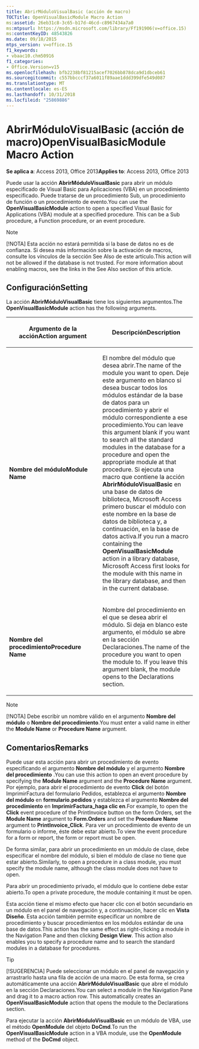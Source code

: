 ```yaml
---
title: AbrirMóduloVisualBasic (acción de macro)
TOCTitle: OpenVisualBasicModule Macro Action
ms:assetid: 26eb31c8-3c65-b17d-46cd-c8967434a7a0
ms:mtpsurl: https://msdn.microsoft.com/library/Ff191906(v=office.15)
ms:contentKeyID: 48543826
ms.date: 09/18/2015
mtps_version: v=office.15
f1_keywords:
- vbaac10.chm50916
f1_categories:
- Office.Version=v15
ms.openlocfilehash: bfb2238bf81215acef7026bb878dca9d1dbceb61
ms.sourcegitcommit: c557bbcccf37a6011f89aae1ddd399dfe549d087
ms.translationtype: MT
ms.contentlocale: es-ES
ms.lasthandoff: 10/31/2018
ms.locfileid: "25869886"
---
```

# <a name="openvisualbasicmodule-macro-action"></a><span data-ttu-id="15a22-102">AbrirMóduloVisualBasic (acción de macro)</span><span class="sxs-lookup"><span data-stu-id="15a22-102">OpenVisualBasicModule Macro Action</span></span>


<span data-ttu-id="15a22-103">**Se aplica a**: Access 2013, Office 2013</span><span class="sxs-lookup"><span data-stu-id="15a22-103">**Applies to**: Access 2013, Office 2013</span></span>

<span data-ttu-id="15a22-p101">Puede usar la acción **AbrirMóduloVisualBasic** para abrir un módulo especificado de Visual Basic para Aplicaciones (VBA) en un procedimiento especificado. Puede tratarse de un procedimiento Sub, un procedimiento de función o un procedimiento de evento.</span><span class="sxs-lookup"><span data-stu-id="15a22-p101">You can use the **OpenVisualBasicModule** action to open a specified Visual Basic for Applications (VBA) module at a specified procedure. This can be a Sub procedure, a Function procedure, or an event procedure.</span></span>


> [!NOTE]
> <P><span data-ttu-id="15a22-p102">[!NOTA] Esta acción no estará permitida si la base de datos no es de confianza. Si desea más información sobre la activación de macros, consulte los vínculos de la sección See Also de este artículo.</span><span class="sxs-lookup"><span data-stu-id="15a22-p102">This action will not be allowed if the database is not trusted. For more information about enabling macros, see the links in the See Also section of this article.</span></span></P>



## <a name="setting"></a><span data-ttu-id="15a22-108">Configuración</span><span class="sxs-lookup"><span data-stu-id="15a22-108">Setting</span></span>

<span data-ttu-id="15a22-109">La acción **AbrirMóduloVisualBasic** tiene los siguientes argumentos.</span><span class="sxs-lookup"><span data-stu-id="15a22-109">The **OpenVisualBasicModule** action has the following arguments.</span></span>

<table>
<colgroup>
<col style="width: 50%" />
<col style="width: 50%" />
</colgroup>
<thead>
<tr class="header">
<th><p><span data-ttu-id="15a22-110">Argumento de la acción</span><span class="sxs-lookup"><span data-stu-id="15a22-110">Action argument</span></span></p></th>
<th><p><span data-ttu-id="15a22-111">Descripción</span><span class="sxs-lookup"><span data-stu-id="15a22-111">Description</span></span></p></th>
</tr>
</thead>
<tbody>
<tr class="odd">
<td><p><span data-ttu-id="15a22-112"><strong>Nombre del módulo</strong></span><span class="sxs-lookup"><span data-stu-id="15a22-112"><strong>Module Name</strong></span></span></p></td>
<td><p><span data-ttu-id="15a22-113">El nombre del módulo que desea abrir.</span><span class="sxs-lookup"><span data-stu-id="15a22-113">The name of the module you want to open.</span></span> <span data-ttu-id="15a22-114">Deje este argumento en blanco si desea buscar todos los módulos estándar de la base de datos para un procedimiento y abrir el módulo correspondiente a ese procedimiento.</span><span class="sxs-lookup"><span data-stu-id="15a22-114">You can leave this argument blank if you want to search all the standard modules in the database for a procedure and open the appropriate module at that procedure.</span></span> <span data-ttu-id="15a22-115">Si ejecuta una macro que contiene la acción <strong>AbrirMóduloVisualBasic</strong> en una base de datos de biblioteca, Microsoft Access primero buscar el módulo con este nombre en la base de datos de biblioteca y, a continuación, en la base de datos activa.</span><span class="sxs-lookup"><span data-stu-id="15a22-115">If you run a macro containing the <strong>OpenVisualBasicModule</strong> action in a library database, Microsoft Access first looks for the module with this name in the library database, and then in the current database.</span></span></p></td>
</tr>
<tr class="even">
<td><p><span data-ttu-id="15a22-116"><strong>Nombre del procedimiento</strong></span><span class="sxs-lookup"><span data-stu-id="15a22-116"><strong>Procedure Name</strong></span></span></p></td>
<td><p><span data-ttu-id="15a22-p104">Nombre del procedimiento en el que se desea abrir el módulo. Si deja en blanco este argumento, el módulo se abre en la sección Declaraciones.</span><span class="sxs-lookup"><span data-stu-id="15a22-p104">The name of the procedure you want to open the module to. If you leave this argument blank, the module opens to the Declarations section.</span></span></p></td>
</tr>
</tbody>
</table>



> [!NOTE]
> <P><span data-ttu-id="15a22-119">[!NOTA] Debe escribir un nombre válido en el argumento <STRONG>Nombre del módulo</STRONG> o <STRONG>Nombre del procedimiento</STRONG>.</span><span class="sxs-lookup"><span data-stu-id="15a22-119">You must enter a valid name in either the <STRONG>Module Name</STRONG> or <STRONG>Procedure Name</STRONG> argument.</span></span></P>



## <a name="remarks"></a><span data-ttu-id="15a22-120">Comentarios</span><span class="sxs-lookup"><span data-stu-id="15a22-120">Remarks</span></span>

<span data-ttu-id="15a22-121">Puede usar esta acción para abrir un procedimiento de evento especificando el argumento **Nombre del módulo** y el argumento **Nombre del procedimiento** .</span><span class="sxs-lookup"><span data-stu-id="15a22-121">You can use this action to open an event procedure by specifying the **Module Name** argument and the **Procedure Name** argument.</span></span> <span data-ttu-id="15a22-122">Por ejemplo, para abrir el procedimiento de evento **Click** del botón ImprimirFactura del formulario Pedidos, establezca el argumento **Nombre del módulo** en **formulario.pedidos** y establezca el argumento **Nombre del procedimiento** en **ImprimirFactura\_haga clic en**.</span><span class="sxs-lookup"><span data-stu-id="15a22-122">For example, to open the **Click** event procedure of the PrintInvoice button on the form Orders, set the **Module Name** argument to **Form.Orders** and set the **Procedure Name** argument to **PrintInvoice\_Click**.</span></span> <span data-ttu-id="15a22-123">Para ver un procedimiento de evento de un formulario o informe, éste debe estar abierto.</span><span class="sxs-lookup"><span data-stu-id="15a22-123">To view the event procedure for a form or report, the form or report must be open.</span></span>

<span data-ttu-id="15a22-124">De forma similar, para abrir un procedimiento en un módulo de clase, debe especificar el nombre del módulo, si bien el módulo de clase no tiene que estar abierto.</span><span class="sxs-lookup"><span data-stu-id="15a22-124">Similarly, to open a procedure in a class module, you must specify the module name, although the class module does not have to open.</span></span>

<span data-ttu-id="15a22-125">Para abrir un procedimiento privado, el módulo que lo contiene debe estar abierto.</span><span class="sxs-lookup"><span data-stu-id="15a22-125">To open a private procedure, the module containing it must be open.</span></span>

<span data-ttu-id="15a22-p106">Esta acción tiene el mismo efecto que hacer clic con el botón secundario en un módulo en el panel de navegación y, a continuación, hacer clic en **Vista Diseño**. Esta acción también permite especificar un nombre de procedimiento y buscar procedimientos en los módulos estándar de una base de datos.</span><span class="sxs-lookup"><span data-stu-id="15a22-p106">This action has the same effect as right-clicking a module in the Navigation Pane and then clicking **Design View**. This action also enables you to specify a procedure name and to search the standard modules in a database for procedures.</span></span>


> [!TIP]
> <P><span data-ttu-id="15a22-p107">[!SUGERENCIA] Puede seleccionar un módulo en el panel de navegación y arrastrarlo hasta una fila de acción de una macro. De esta forma, se crea automáticamente una acción <STRONG>AbrirMóduloVisualBasic</STRONG> que abre el módulo en la sección Declaraciones.</span><span class="sxs-lookup"><span data-stu-id="15a22-p107">You can select a module in the Navigation Pane and drag it to a macro action row. This automatically creates an <STRONG>OpenVisualBasicModule</STRONG> action that opens the module to the Declarations section.</span></span></P>



<span data-ttu-id="15a22-130">Para ejecutar la acción **AbrirMóduloVisualBasic** en un módulo de VBA, use el método **OpenModule** del objeto **DoCmd**.</span><span class="sxs-lookup"><span data-stu-id="15a22-130">To run the **OpenVisualBasicModule** action in a VBA module, use the **OpenModule** method of the **DoCmd** object.</span></span>

